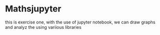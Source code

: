 # Mathsjupyter
this is exercise one, with the use of jupyter notebook, we can draw graphs and analyz the using variious libraries